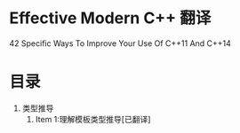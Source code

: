 # Effective Modern C++ 翻译
42 Specific Ways To Improve Your Use Of C++11 And C++14



# 目录

1. 类型推导
	1. Item 1:理解模板类型推导[已翻译]